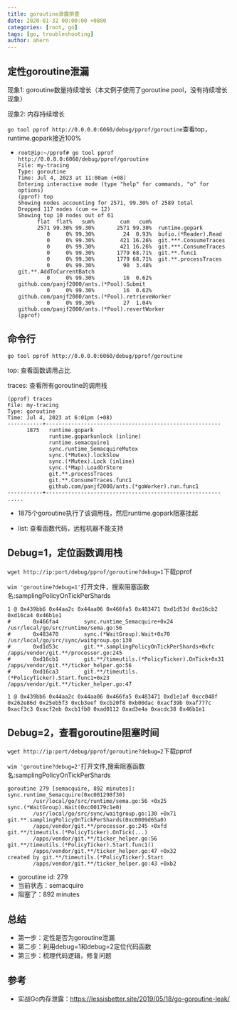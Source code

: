 ```yaml
---
title: goroutine泄露排查
date: 2020-01-32 00:00:00 +0800
categories: [root, go]
tags: [go, troubleshooting]
author: ahern
---
```


## 定性goroutine泄漏

现象1: goroutine数量持续增长（本文例子使用了goroutine pool，没有持续增长现象）

现象2: 内存持续增长

`go tool pprof http://0.0.0.0:6060/debug/pprof/goroutine`查看top，runtime.gopark接近100%

  - ```
    root@ip:~/pprof# go tool pprof http://0.0.0.0:6060/debug/pprof/goroutine
    File: my-tracing
    Type: goroutine
    Time: Jul 4, 2023 at 11:00am (+08)
    Entering interactive mode (type "help" for commands, "o" for options)
    (pprof) top
    Showing nodes accounting for 2571, 99.30% of 2589 total
    Dropped 117 nodes (cum <= 12)
    Showing top 10 nodes out of 61
          flat  flat%   sum%        cum   cum%
          2571 99.30% 99.30%       2571 99.30%  runtime.gopark
             0     0% 99.30%         24  0.93%  bufio.(*Reader).Read
             0     0% 99.30%        421 16.26%  git.***.ConsumeTraces
             0     0% 99.30%        421 16.26%  git.***.ConsumeTraces
             0     0% 99.30%       1779 68.71%  git.**.func1
             0     0% 99.30%       1779 68.71%  git.**.processTraces
             0     0% 99.30%         90  3.48%  git.**.AddToCurrentBatch
             0     0% 99.30%         16  0.62%  github.com/panjf2000/ants.(*Pool).Submit
             0     0% 99.30%         16  0.62%  github.com/panjf2000/ants.(*Pool).retrieveWorker
             0     0% 99.30%         27  1.04%  github.com/panjf2000/ants.(*Pool).revertWorker
    (pprof)
    ```

## 命令行

`go tool pprof http://0.0.0.0:6060/debug/pprof/goroutine`

top: 查看函数调用占比

traces: 查看所有goroutine的调用栈

  ```
  (pprof) traces
  File: my-tracing
  Type: goroutine
  Time: Jul 4, 2023 at 6:01pm (+08)
  -----------+-------------------------------------------------------
        1875   runtime.gopark
               runtime.goparkunlock (inline)
               runtime.semacquire1
               sync.runtime_SemacquireMutex
               sync.(*Mutex).lockSlow
               sync.(*Mutex).Lock (inline)
               sync.(*Map).LoadOrStore
               git.**.processTraces
               git.**.ConsumeTraces.func1
               github.com/panjf2000/ants.(*goWorker).run.func1
  -----------+-------------------------------------------------------
  .....
  ```

  - 1875个goroutine执行了该调用栈，然后runtime.gopark阻塞挂起

- list:  查看函数代码，远程机器不能支持

## Debug=1，定位函数调用栈

`wget http://ip:port/debug/pprof/goroutine?debug=1`下载pprof

`wim 'goroutine?debug=1'`打开文件，搜索阻塞函数名:samplingPolicyOnTickPerShards

  ```
  1 @ 0x439bb6 0x44aa2c 0x44aa06 0x466fa5 0x483471 0xd1d53d 0xd16cb2 0xd16ca4 0x46b1e1
  #       0x466fa4        sync.runtime_Semacquire+0x24                                                                                                                    /usr/local/go/src/runtime/sema.go:56
  #       0x483470        sync.(*WaitGroup).Wait+0x70                                                                                                                     /usr/local/go/src/sync/waitgroup.go:130
  #       0xd1d53c        git.**.samplingPolicyOnTickPerShards+0xfc    /apps/vendor/git.**/processor.go:245
  #       0xd16cb1        git.**/timeutils.(*PolicyTicker).OnTick+0x31                              /apps/vendor/git.**/ticker_helper.go:56
  #       0xd16ca3        git.**/timeutils.(*PolicyTicker).Start.func1+0x23                         /apps/vendor/git.**/ticker_helper.go:47
  
  1 @ 0x439bb6 0x44aa2c 0x44aa06 0x466fa5 0x483471 0xd1e1af 0xcc048f 0x262e86d 0x25eb5f3 0xcb3eef 0xcb20f8 0xb00dac 0xacf39b 0xaf777c 0xacf3c3 0xacf2eb 0xcb1fb8 0xad0112 0xad3e4a 0xacdc38 0x46b1e1
  ```

  

## Debug=2，查看goroutine阻塞时间

`wget http://ip:port/debug/pprof/goroutine?debug=2`下载pprof

`wim 'goroutine?debug=2'`打开文件,搜索阻塞函数名:samplingPolicyOnTickPerShards

  ```
  goroutine 279 [semacquire, 892 minutes]:
  sync.runtime_Semacquire(0xc001298f30)
          /usr/local/go/src/runtime/sema.go:56 +0x25
  sync.(*WaitGroup).Wait(0xc00179c1e0)
          /usr/local/go/src/sync/waitgroup.go:130 +0x71
  git.**.samplingPolicyOnTickPerShards(0xc0009d65a0)
          /apps/vendor/git.**/processor.go:245 +0xfd
  git.**/timeutils.(*PolicyTicker).OnTick(...)
          /apps/vendor/git.**/ticker_helper.go:56
  git.**/timeutils.(*PolicyTicker).Start.func1()
          /apps/vendor/git.**/ticker_helper.go:47 +0x32
  created by git.**/timeutils.(*PolicyTicker).Start
          /apps/vendor/git.**/ticker_helper.go:43 +0xb2
  ```

  - goroutine id: 279
  - 当前状态：semacquire
  - 阻塞了：892 minutes

## 总结

- 第一步：定性是否为goroutine泄漏
- 第二步：利用debug=1和debug=2定位代码函数
- 第三步：梳理代码逻辑，修复问题

## 参考

- 实战Go内存泄露：https://lessisbetter.site/2019/05/18/go-goroutine-leak/





